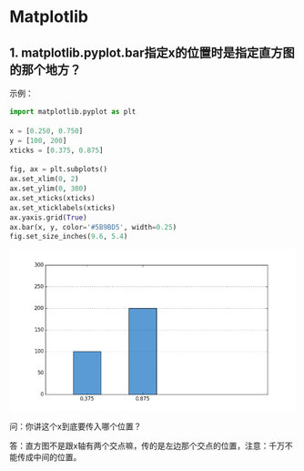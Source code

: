 # Matplotlib

## 1. matplotlib.pyplot.bar指定x的位置时是指定直方图的那个地方？

示例：
```python
import matplotlib.pyplot as plt

x = [0.250, 0.750]
y = [100, 200]
xticks = [0.375, 0.875]

fig, ax = plt.subplots()
ax.set_xlim(0, 2)
ax.set_ylim(0, 300)
ax.set_xticks(xticks)
ax.set_xticklabels(xticks)
ax.yaxis.grid(True)
ax.bar(x, y, color='#5B9BD5', width=0.25)
fig.set_size_inches(9.6, 5.4)
```

![直方图示例](images/001-matplotlib/001.png)

问：你讲这个x到底要传入哪个位置？

答：直方图不是跟x轴有两个交点嘛，传的是左边那个交点的位置，注意：千万不能传成中间的位置。